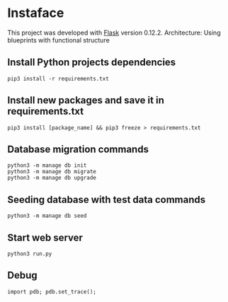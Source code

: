 # Instaface

This project was developed with [Flask](http://flask.pocoo.org) version 0.12.2.
Architecture: Using blueprints with functional structure

## Install Python projects dependencies

```
pip3 install -r requirements.txt
```

## Install new packages and save it in requirements.txt

```
pip3 install [package_name] && pip3 freeze > requirements.txt
```

## Database migration commands

```
python3 -m manage db init
python3 -m manage db migrate
python3 -m manage db upgrade
```

## Seeding database with test data commands

```
python3 -m manage db seed
```

## Start web server

```
python3 run.py
```

## Debug

```
import pdb; pdb.set_trace();
```
